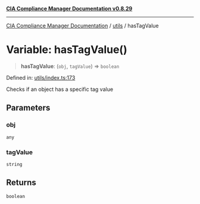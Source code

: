 [**CIA Compliance Manager Documentation v0.8.29**](../../README.md)

***

[CIA Compliance Manager Documentation](../../modules.md) / [utils](../README.md) / hasTagValue

# Variable: hasTagValue()

> **hasTagValue**: (`obj`, `tagValue`) => `boolean`

Defined in: [utils/index.ts:173](https://github.com/Hack23/cia-compliance-manager/blob/5836b4c74e2010cd05eca63c0016fd711c628ec9/src/utils/index.ts#L173)

Checks if an object has a specific tag value

## Parameters

### obj

`any`

### tagValue

`string`

## Returns

`boolean`
